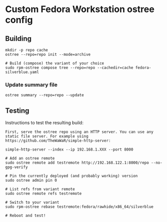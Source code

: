 # Custom Fedora Workstation ostree config

## Building

```
mkdir -p repo cache
ostree --repo=repo init --mode=archive
```
```
# Build (compose) the variant of your choice
sudo rpm-ostree compose tree --repo=repo --cachedir=cache fedora-silverblue.yaml
```
### Update summary file
```
ostree summary --repo=repo --update
```
## Testing
Instructions to test the resulting build:

    First, serve the ostree repo using an HTTP server. You can use any static file server. For example using https://github.com/TheWaWaR/simple-http-server:


```
simple-http-server --index --ip 192.168.1.XXX --port 8000
```

```
# Add an ostree remote
sudo ostree remote add testremote http://192.168.122.1:8000/repo --no-gpg-verify

# Pin the currently deployed (and probably working) version
sudo ostree admin pin 0

# List refs from variant remote
sudo ostree remote refs testremote

# Switch to your variant
sudo rpm-ostree rebase testremote:fedora/rawhide/x86_64/silverblue

# Reboot and test!
```